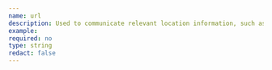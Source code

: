 ```yaml
---
name: url
description: Used to communicate relevant location information, such as the URL of a tab that has been clicked or the href of the link where the user is going. Note that this can differ from the top level location attribute.
example:
required: no
type: string
redact: false
---
```

